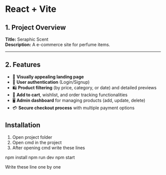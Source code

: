 # React + Vite

## 1. Project Overview
**Title:** Seraphic Scent  
**Description:** A e-commerce site for perfume items.

---

## 2. Features
- 🎨 **Visually appealing landing page**
- 🔐 **User authentication** (Login/Signup)
- 🛍️ **Product filtering** (by price, category, or date) and detailed previews
- 🛒 **Add to cart**, wishlist, and order tracking functionalities
- 🖥️ **Admin dashboard** for managing products (add, update, delete)
- 💳 **Secure checkout process** with multiple payment options

## Installation

1) Open project folder
2) Open cmd in the project
3) After opening cmd write these lines

npm install
npm run dev
npm start

Write these line one by one